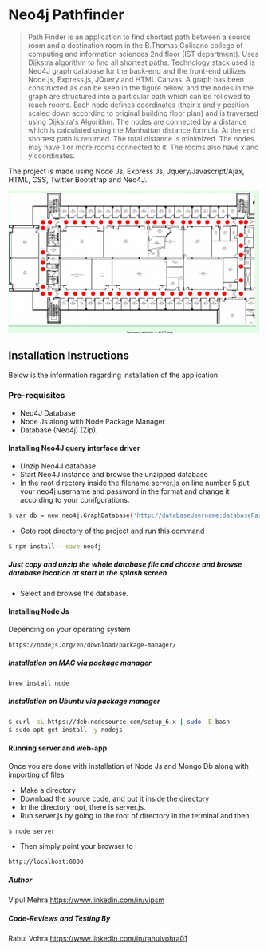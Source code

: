 # Neo4j Pathfinder

>Path Finder is an application to find shortest path between a source room and a destination room in the B.Thomas Golisano college of computing and information sciences 2nd floor (IST department). Uses Dijkstra algorithm to find all shortest paths. Technology stack used is Neo4J graph database for the back-end and the front-end utilizes Node.js, Express.js, JQuery and HTML Canvas. A graph has been constructed as can be seen in the figure below, and the nodes in the graph are structured into a particular path which can be followed to reach rooms. Each node defines coordinates (their x and y position scaled down according to original building floor plan) and is traversed using Dijkstra's Algorithm. The nodes are connected by a distance which is calculated using the Manhattan distance formula. At the end shortest path is returned. The total distance is minimized. The nodes may have 1 or more rooms connected to it. The rooms also have x and y coordinates.

The project is made using Node Js, Express Js, Jquery/Javascript/Ajax, HTML, CSS, Twitter Bootstrap and Neo4J.

![alt text](https://github.com/vipulmeh23/neo4j/blob/master/Screen%20Shot%202016-12-08%20at%205.03.36%20AM.png)

## Installation Instructions

Below is the information regarding installation of the application

### Pre-requisites
- Neo4J Database
- Node Js along with Node Package Manager
- Database (Neo4j) (Zip). 

#### Installing Neo4J query interface driver 
- Unzip Neo4J database
- Start Neo4J instance and browse the unzipped database
- In the root directory inside the filename server.js on line number 5 put your neo4j username and password in the format and change it according to your conifgurations.
```sh
$ var db = new neo4j.GraphDatabase('http://databaseUsername:databasePassword@localhost:YOURPORTNUMBER');
```
- Goto root directory of the project and run this command
```sh
$ npm install --save neo4j
```

##### Just copy and unzip the whole database file and choose and browse database location at start in the splash screen
- Select and browse the database.

#### Installing Node Js
Depending on your operating system

```sh
https://nodejs.org/en/download/package-manager/
```

##### Installation on MAC via package manager

```sh
brew install node
```

##### Installation on Ubuntu via package manager

```sh
$ curl -sL https://deb.nodesource.com/setup_6.x | sudo -E bash -
$ sudo apt-get install -y nodejs

```

#### Running server and web-app
Once you are done with installation of Node Js and Mongo Db along with importing of files
- Make a directory
- Download the source code, and put it inside the directory
- In the directory root, there is server.js.
- Run server.js by going to the root of directory in the terminal and then:
```sh
$ node server
```
- Then simply point your browser to 
```sh
http://localhost:8000
```
##### Author
Vipul Mehra https://www.linkedin.com/in/vipsm

##### Code-Reviews and Testing By
Rahul Vohra https://www.linkedin.com/in/rahulvohra01

